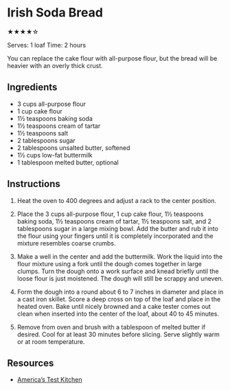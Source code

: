 # Irish Soda Bread

★★★★☆

Serves: 1 loaf
Time: 2 hours

You can replace the cake flour with all-purpose flour, but the bread will be heavier with an overly thick crust.

## Ingredients

* 3 cups all-purpose flour
* 1 cup cake flour
* 1½ teaspoons baking soda
* 1½ teaspoons cream of tartar
* 1½ teaspoons salt
* 2 tablespoons sugar
* 2 tablespoons unsalted butter, softened
* 1½ cups low-fat buttermilk
* 1 tablespoon melted butter, optional

## Instructions

1. Heat the oven to 400 degrees and adjust a rack to the center position.

2. Place the 3 cups all-purpose flour, 1 cup cake flour, 1½ teaspoons baking soda, 1½ teaspoons cream of tartar, 1½ teaspoons salt, and 2 tablespoons sugar in a large mixing bowl. Add the butter and rub it into the flour using your fingers until it is completely incorporated and the mixture resembles coarse crumbs.

3. Make a well in the center and add the buttermilk. Work the liquid into the flour mixture using a fork until the dough comes together in large clumps. Turn the dough onto a work surface and knead briefly until the loose flour is just moistened. The dough will still be scrappy and uneven.

4. Form the dough into a round about 6 to 7 inches in diameter and place in a cast iron skillet. Score a deep cross on top of the loaf and place in the heated oven. Bake until nicely browned and a cake tester comes out clean when inserted into the center of the loaf, about 40 to 45 minutes.

5. Remove from oven and brush with a tablespoon of melted butter if desired. Cool for at least 30 minutes before slicing. Serve slightly warm or at room temperature.

## Resources

* [America’s Test Kitchen](https://www.americastestkitchen.com/recipes/4071-skillet-soda-bread)

